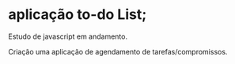 # aplicação to-do List;

Estudo de javascript em andamento. 

Criação uma aplicação de agendamento de tarefas/compromissos.





